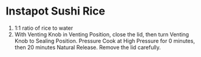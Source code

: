 # Instapot Sushi Rice

1. 1:1 ratio of rice to water
2. With Venting Knob in Venting Position, close the lid, then turn Venting Knob to Sealing Position. Pressure Cook at High Pressure for 0 minutes, then 20 minutes Natural Release. Remove the lid carefully.
